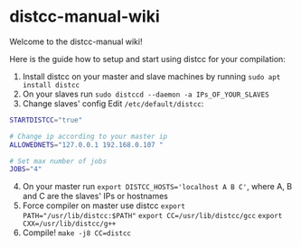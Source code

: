 # distcc-manual-wiki

Welcome to the distcc-manual wiki!

Here is the guide how to setup and start using distcc for your compilation:

1. Install distcc on your master and slave machines by running
`sudo apt install distcc`
2. On your slaves run
`sudo distccd --daemon -a IPs_OF_YOUR_SLAVES`
3. Change slaves' config
Edit `/etc/default/distcc`:

```bash
STARTDISTCC="true"

# Change ip according to your master ip
ALLOWEDNETS="127.0.0.1 192.168.0.107 "

# Set max number of jobs
JOBS="4"
```
4. On your master run
`export DISTCC_HOSTS='localhost A B C'`, 
where A, B and C are the slaves' IPs or hostnames
5. Force compiler on master use distcc
`export PATH="/usr/lib/distcc:$PATH"`
`export CC=/usr/lib/distcc/gcc`
`export CXX=/usr/lib/distcc/g++`
6. Compile!
`make -j8 CC=distcc`
